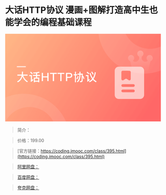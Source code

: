 # 大话HTTP协议 漫画+图解打造高中生也能学会的编程基础课程

![img](../../assets/5fce0ea20980c02d05400304.png)

> 简介：

> 价格：199.00

> [官方链接：https://coding.imooc.com/class/395.html](https://coding.imooc.com/class/395.html)

> [阿里网盘：]()

> [百度网盘：]()

> [夸克网盘：]()
